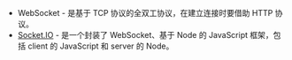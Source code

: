 * WebSocket - 是基于 TCP 协议的全双工协议，在建立连接时要借助 HTTP 协议。
* [Socket.IO](https://socket.io/) - 是一个封装了 WebSocket、基于 Node 的 JavaScript 框架，包括 client 的 JavaScript 和 server 的 Node。

